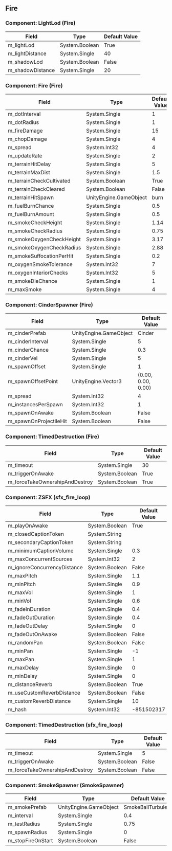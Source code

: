 ## Fire

### Component: LightLod (Fire)

|Field|Type|Default Value|
|---|---|---|
|m_lightLod|System.Boolean|True|
|m_lightDistance|System.Single|40|
|m_shadowLod|System.Boolean|False|
|m_shadowDistance|System.Single|20|

### Component: Fire (Fire)

|Field|Type|Default Value|
|---|---|---|
|m_dotInterval|System.Single|1|
|m_dotRadius|System.Single|1|
|m_fireDamage|System.Single|15|
|m_chopDamage|System.Single|4|
|m_spread|System.Int32|4|
|m_updateRate|System.Single|2|
|m_terrainHitDelay|System.Single|5|
|m_terrainMaxDist|System.Single|1.5|
|m_terrainCheckCultivated|System.Boolean|True|
|m_terrainCheckCleared|System.Boolean|False|
|m_terrainHitSpawn|UnityEngine.GameObject|burn|
|m_fuelBurnChance|System.Single|0.5|
|m_fuelBurnAmount|System.Single|0.5|
|m_smokeCheckHeight|System.Single|1.14|
|m_smokeCheckRadius|System.Single|0.75|
|m_smokeOxygenCheckHeight|System.Single|3.17|
|m_smokeOxygenCheckRadius|System.Single|2.88|
|m_smokeSuffocationPerHit|System.Single|0.2|
|m_oxygenSmokeTolerance|System.Int32|7|
|m_oxygenInteriorChecks|System.Int32|5|
|m_smokeDieChance|System.Single|1|
|m_maxSmoke|System.Single|4|

### Component: CinderSpawner (Fire)

|Field|Type|Default Value|
|---|---|---|
|m_cinderPrefab|UnityEngine.GameObject|Cinder|
|m_cinderInterval|System.Single|5|
|m_cinderChance|System.Single|0.3|
|m_cinderVel|System.Single|5|
|m_spawnOffset|System.Single|1|
|m_spawnOffsetPoint|UnityEngine.Vector3|(0.00, 0.00, 0.00)|
|m_spread|System.Int32|4|
|m_instancesPerSpawn|System.Int32|1|
|m_spawnOnAwake|System.Boolean|False|
|m_spawnOnProjectileHit|System.Boolean|False|

### Component: TimedDestruction (Fire)

|Field|Type|Default Value|
|---|---|---|
|m_timeout|System.Single|30|
|m_triggerOnAwake|System.Boolean|True|
|m_forceTakeOwnershipAndDestroy|System.Boolean|True|

### Component: ZSFX (sfx_fire_loop)

|Field|Type|Default Value|
|---|---|---|
|m_playOnAwake|System.Boolean|True|
|m_closedCaptionToken|System.String||
|m_secondaryCaptionToken|System.String||
|m_minimumCaptionVolume|System.Single|0.3|
|m_maxConcurrentSources|System.Int32|2|
|m_ignoreConcurrencyDistance|System.Boolean|False|
|m_maxPitch|System.Single|1.1|
|m_minPitch|System.Single|0.9|
|m_maxVol|System.Single|1|
|m_minVol|System.Single|0.6|
|m_fadeInDuration|System.Single|0.4|
|m_fadeOutDuration|System.Single|0.4|
|m_fadeOutDelay|System.Single|0|
|m_fadeOutOnAwake|System.Boolean|False|
|m_randomPan|System.Boolean|False|
|m_minPan|System.Single|-1|
|m_maxPan|System.Single|1|
|m_maxDelay|System.Single|0|
|m_minDelay|System.Single|0|
|m_distanceReverb|System.Boolean|True|
|m_useCustomReverbDistance|System.Boolean|False|
|m_customReverbDistance|System.Single|10|
|m_hash|System.Int32|-851502317|

### Component: TimedDestruction (sfx_fire_loop)

|Field|Type|Default Value|
|---|---|---|
|m_timeout|System.Single|5|
|m_triggerOnAwake|System.Boolean|False|
|m_forceTakeOwnershipAndDestroy|System.Boolean|False|

### Component: SmokeSpawner (SmokeSpawner)

|Field|Type|Default Value|
|---|---|---|
|m_smokePrefab|UnityEngine.GameObject|SmokeBallTurbulent|
|m_interval|System.Single|0.4|
|m_testRadius|System.Single|0.75|
|m_spawnRadius|System.Single|0|
|m_stopFireOnStart|System.Boolean|False|

